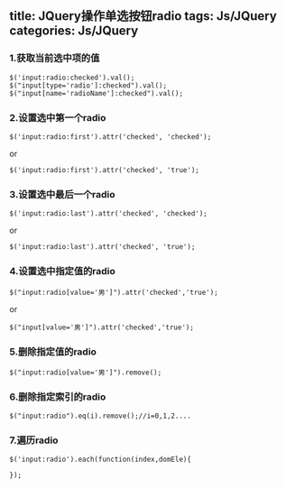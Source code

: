 title: JQuery操作单选按钮radio
tags: Js/JQuery
categories: Js/JQuery
---
### 1.获取当前选中项的值 ###
	$('input:radio:checked').val();
	$("input[type='radio']:checked").val();
	$("input[name='radioName']:checked").val();


### 2.设置选中第一个radio ###
	$('input:radio:first').attr('checked', 'checked');
or

	$('input:radio:first').attr('checked', 'true');

### 3.设置选中最后一个radio ###
	$('input:radio:last').attr('checked', 'checked');
or

	$('input:radio:last').attr('checked', 'true');

### 4.设置选中指定值的radio ###
	$("input:radio[value='男']").attr('checked','true');
or

	$("input[value='男']").attr('checked','true');

### 5.删除指定值的radio ###
	$("input:radio[value='男']").remove();

### 6.删除指定索引的radio ###
	$("input:radio").eq(i).remove();//i=0,1,2....

### 7.遍历radio ###
	$('input:radio').each(function(index,domEle){

	});

